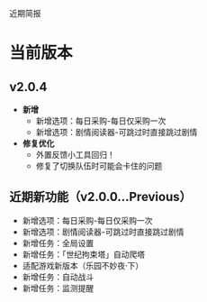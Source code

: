 近期简报

# 当前版本

## v2.0.4

- **新增**
  - 新增选项：每日采购-每日仅采购一次
  - 新增选项：剧情阅读器-可跳过时直接跳过剧情
- **修复优化**
  - 外置反馈小工具回归！
  - 修复了切换队伍时可能会卡住的问题

## 近期新功能（v2.0.0...Previous）

- 新增选项：每日采购-每日仅采购一次
- 新增选项：剧情阅读器-可跳过时直接跳过剧情
- 新增任务：全局设置
- 新增任务：「世纪拘束塔」自动爬塔
- 适配游戏新版本（乐园不妙夜·下）
- 新增任务：自动战斗
- 新增任务：监测提醒
